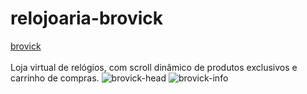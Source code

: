 # relojoaria-brovick
<a href='https://brovick.netlify.app'>brovick</a> <br> </br>
Loja virtual de relógios, com scroll dinâmico de produtos exclusivos e carrinho de compras. 
![brovick-head](https://user-images.githubusercontent.com/63760133/169312346-63dab699-fb18-4857-b792-761b60ec2c11.png)
![brovick-info](https://user-images.githubusercontent.com/63760133/169312350-50f0636c-feaf-4861-b6b3-06b5f2e53560.png)
